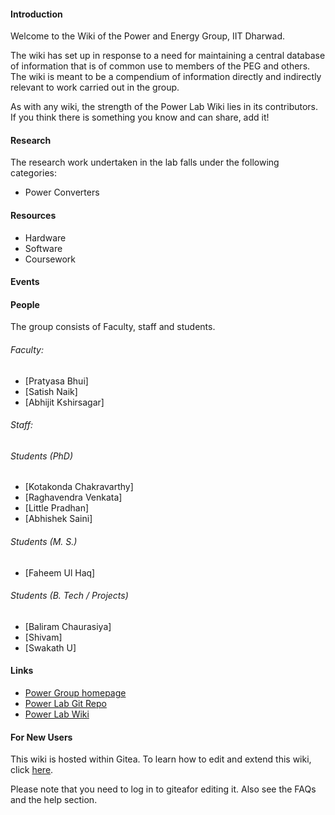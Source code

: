 #### Introduction
Welcome to the Wiki of the Power and Energy Group, IIT Dharwad.

The wiki has set up in response to a need for maintaining a central database of information that is of common use to members of the PEG and others. The wiki is meant to be a compendium of information directly and indirectly relevant to  work carried out in the group. 

As with any wiki, the strength of the Power Lab Wiki lies in its contributors. If you think there is something you know and can share, add it!

#### Research
The research work undertaken in the lab falls under the following categories:
- Power Converters

#### Resources
* Hardware
* Software
* Coursework

#### Events

#### People
The group consists of Faculty, staff and students.

###### Faculty:
- [Pratyasa Bhui] 
- [Satish Naik]
- [Abhijit Kshirsagar]

###### Staff:



###### Students (PhD)

- [Kotakonda Chakravarthy]
- [Raghavendra Venkata]
- [Little Pradhan]
- [Abhishek Saini]

###### Students (M. S.)

- [Faheem Ul Haq]

###### Students (B. Tech / Projects)

- [Baliram Chaurasiya]
- [Shivam]
- [Swakath U]



#### Links
- [Power Group homepage](https://sites.google.com/iitdh.ac.in/peg-iitdh)
- [Power Lab Git Repo](https://gitea.iitdh.ac.in/PEG)
- [Power Lab Wiki](tbd)

#### For New Users
This wiki is hosted within Gitea. To learn how to edit and extend this wiki, click [here](Editing).

Please note that you need to log in to giteafor editing it.
Also see the FAQs and the help section.
